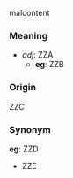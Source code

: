 malcontent
### Meaning
+ _adj_: ZZA
    + __eg__: ZZB

### Origin

ZZC

### Synonym

__eg__: ZZD

+ ZZE



